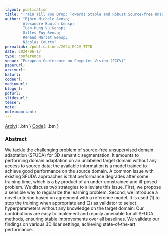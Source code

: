 ```yaml
---
layout: publication
title: "Train Till You Drop: Towards Stable and Robust Source-free Unsupervised 3D Domain Adaptation"
author: "Björn Michele &ensp;
        Alexandre Boulch &ensp;
        Tuan-Hung Vu &ensp;
        Gilles Puy &ensp;
        Renaud Marlet &ensp;
        Nicolas Courty"
permalink: /publications/2024_ECCV_TTYD
date: 2024-06-17
type: conference
venue: "European Conference on Computer Vision (ECCV)"
paperurl: 
arxivurl:
halurl: 
codeurl: 
mediumurl: 
blogurl: 
pdfurl: 
slidesurl: 
teaser:
note:
noteimportant: 
---
```


[Arxiv](https://www.arxiv.org/abs/2409.04409){: .btn }
[Code](https://github.com/valeoai/TTYD){: .btn }

### Abstract

We tackle the challenging problem of source-free unsupervised domain adaptation (SFUDA) for 3D semantic segmentation. It amounts to performing domain adaptation on an unlabeled target domain without any access to source data; the available information is a model trained to achieve good performance on the source domain. A common issue with existing SFUDA approaches is that performance degrades after some training time, which is a by product of an under-constrained and ill-posed problem. We discuss two strategies to alleviate this issue. First, we propose a sensible way to regularize the learning problem. Second, we introduce a novel criterion based on agreement with a reference model. It is used (1) to stop the training when appropriate and (2) as validator to select hyperparameters without any knowledge on the target domain. Our contributions are easy to implement and readily amenable for all SFUDA methods, ensuring stable improvements over all baselines. We validate our findings on various 3D lidar settings, achieving state-of-the-art performance.